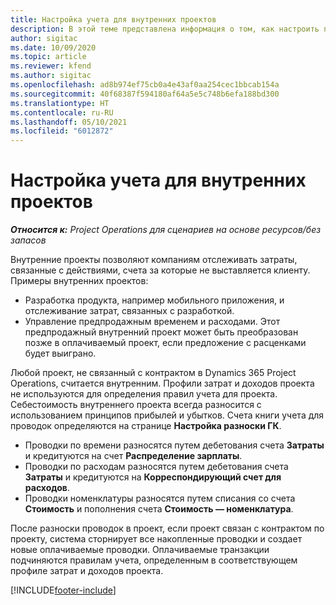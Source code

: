 ```yaml
---
title: Настройка учета для внутренних проектов
description: В этой теме представлена информация о том, как настроить практику учета для внутренних проектов в Project Operations.
author: sigitac
ms.date: 10/09/2020
ms.topic: article
ms.reviewer: kfend
ms.author: sigitac
ms.openlocfilehash: ad8b974ef75cb0a4e43af0aa254cec1bbcab154a
ms.sourcegitcommit: 40f68387f594180af64a5e5c748b6efa188bd300
ms.translationtype: HT
ms.contentlocale: ru-RU
ms.lasthandoff: 05/10/2021
ms.locfileid: "6012872"
---
```

# <a name="configure-accounting-for-internal-projects"></a>Настройка учета для внутренних проектов

_**Относится к:** Project Operations для сценариев на основе ресурсов/без запасов_

Внутренние проекты позволяют компаниям отслеживать затраты, связанные с действиями, счета за которые не выставляется клиенту. Примеры внутренних проектов:

- Разработка продукта, например мобильного приложения, и отслеживание затрат, связанных с разработкой.
- Управление предпродажным временем и расходами. Этот предпродажный внутренний проект может быть преобразован позже в оплачиваемый проект, если предложение с расценками будет выиграно.

Любой проект, не связанный с контрактом в Dynamics 365 Project Operations, считается внутренним. Профили затрат и доходов проекта не используются для определения правил учета для проекта. Себестоимость внутреннего проекта всегда разносится с использованием принципов прибылей и убытков. Счета книги учета для проводок определяются на странице **Настройка разноски ГК**.

- Проводки по времени разносятся путем дебетования счета **Затраты** и кредитуются на счет **Распределение зарплаты**.
- Проводки по расходам разносятся путем дебетования счета **Затраты** и кредитуются на **Корреспондирующий счет для расходов**.
- Проводки номенклатуры разносятся путем списания со счета **Стоимость** и пополнения счета **Стоимость — номенклатура**.

После разноски проводок в проект, если проект связан с контрактом по проекту, система сторнирует все накопленные проводки и создает новые оплачиваемые проводки. Оплачиваемые транзакции подчиняются правилам учета, определенным в соответствующем профиле затрат и доходов проекта.




[!INCLUDE[footer-include](../includes/footer-banner.md)]
